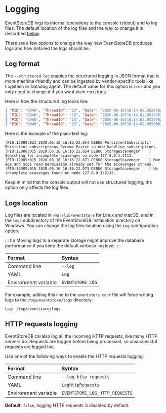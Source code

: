 # Logging

EventStoreDB logs its internal operations to the console (stdout) and to log files. The default location of the log files and the way to change it is described [below](#logs-location).

There are a few options to change the way how EventStoreDB produces logs and how detailed the logs should be.

## Log format

The `--structured-log` enables the structured logging in JSON format that is more machine-friendly and can be ingested by vendor-specific tools like Logstash or Datadog agent. The default value for this option is `true` and you only need to change it if you want plain-next logs.

Here is how the structured log looks like:

```json
{ "PID": "6940", "ThreadID": "23", "Date": "2020-06-16T16:14:02.052976Z", "Level": "Debug", "Logger": "ProjectionManager", "Message": "PROJECTIONS: Starting Projections Manager. (Node State : {state})", "EventProperties": { "state": "Master" } }
{ "PID": "6940", "ThreadID": "15", "Date": "2020-06-16T16:14:02.052976Z", "Level": "Info", "Logger": "ClusterVNodeController", "Message": "========== [{internalHttp}] Sub System '{subSystemName}' initialized.", "EventProperties": { "internalHttp": "127.0.0.1:2112", "subSystemName": "Projections" } }
{ "PID": "6940", "ThreadID": "23", "Date": "2020-06-16T16:14:02.052976Z", "Level": "Debug", "Logger": "MultiStreamMessageWriter", "Message": "PROJECTIONS: Resetting Worker Writer", "EventProperties": {  } }
{ "PID": "6940", "ThreadID": "23", "Date": "2020-06-16T16:14:02.055000Z", "Level": "Debug", "Logger": "ProjectionCoreCoordinator", "Message": "PROJECTIONS: SubComponent Started: {subComponent}", "EventProperties": { "subComponent": "EventReaderCoreService" } }
```

Here is the example of the plain-text log:

```
[PID:12989:023 2020.06.16 16:16:22.054 DEBUG PersistentSubscripti] Persistent subscriptions Became Master so now handling subscriptions
[PID:12989:015 2020.06.16 16:16:22.054 DEBUG StorageScavenger    ] Searching for incomplete scavenges on node 127.0.0.1:2113.
[PID:12989:015 2020.06.16 16:16:22.071 DEBUG StorageScavenger    ] Max age and $ops read permission already set for the $scavenges stream.
[PID:12989:015 2020.06.16 16:16:22.073 DEBUG StorageScavenger    ] No incomplete scavenges found on node 127.0.0.1:2113.
```

Keep in mind that the console output will not use structured logging, the option only affects the log files.

## Logs location

Log files are located in `/var/lib/eventstore` for Linux and macOS, and in the `logs` subdirectory of the EventStoreDB installation directory on Windows. You can change the log files location using the `Log` configuration option.

::: tip
Moving logs to a separate storage might improve the database performance if you keep the default verbose log level.
:::

| Format               | Syntax |
| :------------------- | :----- |
| Command line         | `--log` |
| YAML                 | `Log` |
| Environment variable | `EVENTSTORE_LOG` |

For example, adding this line to the `eventstore.conf` file will force writing logs to the `/tmp/eventstore/logs` directory:

```
Log: /tmp/eventstore/logs
```

## HTTP requests logging

EventStoreDB cal also log all the incoming HTTP requests, like many HTTP servers do. Requests are logged before being processed, so unsuccessful requests are logged too.

Use one of the following ways to enable the HTTP requests logging:
 
| Format               | Syntax |
| :------------------- | :----- |
| Command line         | `--log-http-requests` |
| YAML                 | `LogHttpRequests` |
| Environment variable | `EVENTSTORE_LOG_HTTP_REQUESTS` |

**Default**: `false`, logging HTTP requests is disabled by default.
